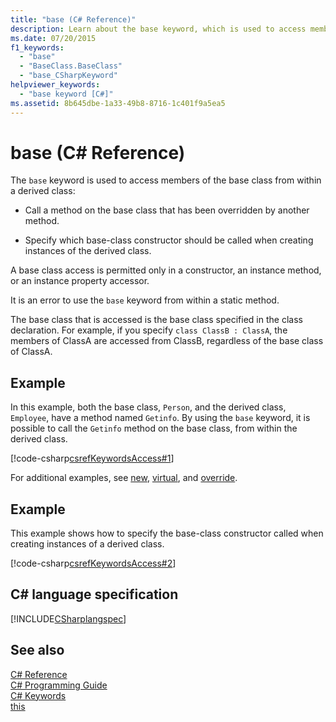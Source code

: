 ```yaml
---
title: "base (C# Reference)"
description: Learn about the base keyword, which is used to access members of the base class from within a derived class in C#.
ms.date: 07/20/2015
f1_keywords: 
  - "base"
  - "BaseClass.BaseClass"
  - "base_CSharpKeyword"
helpviewer_keywords: 
  - "base keyword [C#]"
ms.assetid: 8b645dbe-1a33-49b8-8716-1c401f9a5ea5
---
```

# base (C# Reference)

The `base` keyword is used to access members of the base class from within a derived class:

- Call a method on the base class that has been overridden by another method.

- Specify which base-class constructor should be called when creating instances of the derived class.

A base class access is permitted only in a constructor, an instance method, or an instance property accessor.

It is an error to use the `base` keyword from within a static method.

The base class that is accessed is the base class specified in the class declaration. For example, if you specify `class ClassB : ClassA`, the members of ClassA are accessed from ClassB, regardless of the base class of ClassA.

## Example
In this example, both the base class, `Person`, and the derived class, `Employee`, have a method named `Getinfo`. By using the `base` keyword, it is possible to call the `Getinfo` method on the base class, from within the derived class.

[!code-csharp[csrefKeywordsAccess#1](../../../csharp/language-reference/keywords/codesnippet/CSharp/base_1.cs)]

For additional examples, see [new](../../../csharp/language-reference/keywords/new.md), [virtual](../../../csharp/language-reference/keywords/virtual.md), and [override](../../../csharp/language-reference/keywords/override.md).

## Example
This example shows how to specify the base-class constructor called when creating instances of a derived class.

[!code-csharp[csrefKeywordsAccess#2](../../../csharp/language-reference/keywords/codesnippet/CSharp/base_2.cs)]

## C# language specification
[!INCLUDE[CSharplangspec](~/includes/csharplangspec-md.md)]

## See also
 [C# Reference](../../../csharp/language-reference/index.md)  
 [C# Programming Guide](../../../csharp/programming-guide/index.md)  
 [C# Keywords](../../../csharp/language-reference/keywords/index.md)  
 [this](../../../csharp/language-reference/keywords/this.md)
